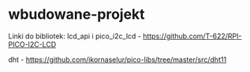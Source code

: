 # wbudowane-projekt

Linki do bibliotek:
lcd_api i pico_i2c_lcd - https://github.com/T-622/RPI-PICO-I2C-LCD

dht - https://github.com/ikornaselur/pico-libs/tree/master/src/dht11
